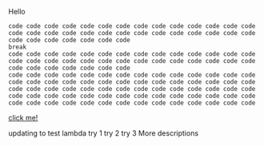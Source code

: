 Hello
```
code code code code code code code code code code code code code code code code code code code code code code code code code code code code code code code code code code code
break
code code code code code code code code code code code code code code code code code code code code code code code code code code code code code code code code code code code
code code code code code code code code code code code code code code code code code code code code code code code code code code code code code code code code code code code code code code code code code code code code code code code code code code code code code code code code code code code code code code code code code code code code code code

```

<a href="https://github.com/Richard-Hansen/hello_world/new/master">click me!</a>


updating to test lambda
try 1
try 2
try 3
More descriptions
